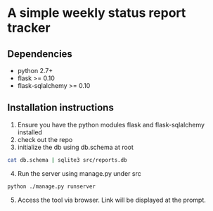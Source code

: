 # A simple weekly status report tracker

## Dependencies
* python 2.7+
* flask  >= 0.10
* flask-sqlalchemy >= 0.10

## Installation instructions
1. Ensure you have the python modules flask and flask-sqlalchemy installed
2. check out the repo
3. initialize the db using db.schema at root
  ```bash
  cat db.schema | sqlite3 src/reports.db
  ```
4. Run the server using manage.py under src
  ```bash
  python ./manage.py runserver
  ```
5. Access the tool via browser. Link will be displayed at the prompt.
